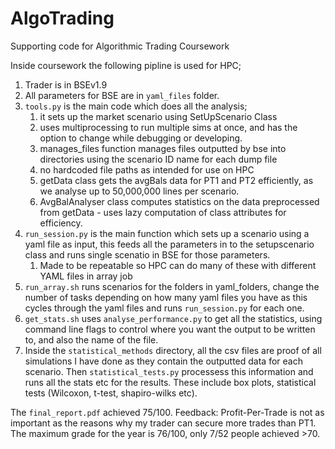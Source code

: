 # AlgoTrading
Supporting code for Algorithmic Trading Coursework

Inside coursework the following pipline is used for HPC;
1) Trader is in BSEv1.9
2) All parameters for BSE are in `yaml_files` folder. 
3) `tools.py` is the main code which does all the analysis;
   1) it sets up the market scenario using SetUpScenario Class
   2) uses multiprocessing to run multiple sims at once, and has the option to change while debugging or developing.
   3) manages_files function manages files outputted by bse into directories using the scenario ID name for each dump file
   4) no hardcoded file paths as intended for use on HPC
   5) getData class gets the avgBals data for PT1 and PT2 efficiently, as we analyse up to 50,000,000 lines per scenario.
   6) AvgBalAnalyser class computes statistics on the data preprocessed from getData - uses lazy computation of class attributes for efficiency.
4) `run_session.py` is the main function which sets up a scenario using a yaml file as input, this feeds all the parameters in to the setupscenario class and runs single scenatio in BSE for those parameters. 
   1) Made to be repeatable so HPC can do many of these with different YAML files in array job
5) `run_array.sh` runs scenarios for the folders in yaml_folders, change the number of tasks depending on how many yaml files you have as this cycles through the yaml files and runs `run_session.py` for each one.
6) `get_stats.sh` uses `analyse_performance.py` to get all the statistics, using command line flags to control where you want the output to be written to, and also the name of the file. 
7) Inside the `statistical_methods` directory, all the csv files are proof of all simulations I have done as they contain the outputted data for each scenario. Then `statistical_tests.py` processess this information and runs all the stats etc for the results. These include box plots, statistical tests (Wilcoxon, t-test, shapiro-wilks etc).

The `final_report.pdf` achieved 75/100. Feedback: Profit-Per-Trade is not as important as the reasons why my trader can secure more trades than PT1. 
The maximum grade for the year is 76/100, only 7/52 people achieved >70. 

